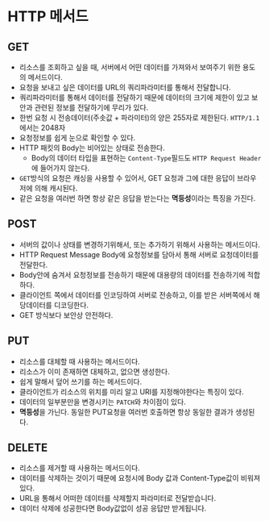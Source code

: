 # HTTP 메서드

## GET
- 리소스를 조회하고 싶을 때, 서버에서 어떤 데이터를 가져와서 보여주기 위한 용도의 메서드이다.
- 요청을 보내고 싶은 데이터를 URL의 쿼리파라미터를 통해서 전달합니다.
- 쿼리파라미터를 통해서 데이터를 전달하기 때문에 데이터의 크기에 제한이 있고 보안과 관련된 정보를 전달하기에 무리가 있다.
- 한번 요청 시 전송데이터(주솟값 + 파라미터)의 양은 255자로 제한된다. `HTTP/1.1`에서는 2048자
- 요청정보를 쉽게 눈으로 확인할 수 있다.
- HTTP 패킷의 Body는 비어있는 상태로 전송한다.
    - Body의 데이터 타입을 표현하는 `Content-Type`필드도 `HTTP Request Header`에 들어가지 않는다.
- `GET`방식의 요청은 캐싱을 사용할 수 있어서, GET 요청과 그에 대한 응답이 브라우저에 의해 캐시된다.
- 같은 요청을 여러번 하면 항상 같은 응답을 받는다는 **멱등성**이라는 특징을 가진다.

## POST
- 서버의 값이나 상태를 변경하기위해서, 또는 추가하기 위해서 사용하는 메서드이다.
- HTTP Request Message Body에 요청정보를 담아서 통해 서버로 요청데이터를 전달한다.
- Body안에 숨겨서 요청정보를 전송하기 때문에 대용량의 데이터를 전송하기에 적합하다.
- 클라이언트 쪽에서 데이터를 인코딩하여 서버로 전송하고, 이를 받은 서버쪽에서 해당데이터를 디코딩한다.
- GET 방식보다 보안상 안전하다.

## PUT
- 리소스를 대체할 때 사용하는 메서드이다.
- 리소스가 이미 존재하면 대체하고, 없으면 생성한다.
- 쉽게 말해서 덮어 쓰기를 하는 메서드이다.
- 클라이언트가 리소스의 위치를 미리 알고 URI를 지정해야한다는 특징이 있다.
- 데이터의 일부분만을 변경시키는 `PATCH`와 차이점이 있다.
- **멱등성**을 가닌다. 동일한 PUT요청을 여러번 호출하면 항상 동일한 결과가 생성된다.

## DELETE
- 리소스를 제거할 때 사용하는 메서드이다.
- 데이터를 삭제하는 것이기 때문에 요청시에 Body 값과 Content-Type값이 비워져있다.
- URL을 통해서 어떠한 데이터를 삭제할지 파라미터로 전달받습니다.
- 데이터 삭제에 성공한다면 Body값없이 성공 응답만 받게됩니다.
